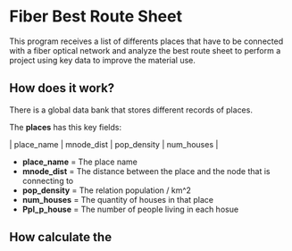 
# Fiber Best Route Sheet

This program receives a list of differents places that have to be connected with a fiber optical network and analyze the best route sheet to perform a project using key data to improve the material use.

## How does it work?

There is a global data bank that stores different records of places.

The **places** has this key fields: 

| place_name | mnode_dist | pop_density | num_houses | 

- **place_name** = The place name
- **mnode_dist** = The distance between the place and the node that is connecting to
- **pop_density** = The relation population / km^2 
- **num_houses** = The quantity of houses in that place
- **Ppl_p_house** = The number of people living in each hosue

## How calculate the 
